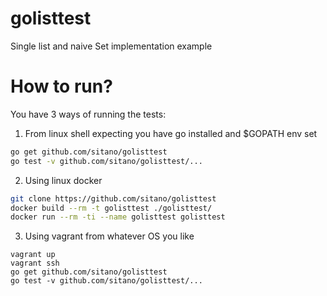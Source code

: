 # golisttest
Single list and naive Set implementation example

# How to run?

You have 3 ways of running the tests:

1) From linux shell expecting you have go installed and $GOPATH env set

```bash
go get github.com/sitano/golisttest
go test -v github.com/sitano/golisttest/... 
```

2) Using linux docker

```bash
git clone https://github.com/sitano/golisttest
docker build --rm -t golisttest ./golisttest/
docker run --rm -ti --name golisttest golisttest
```

3) Using vagrant from whatever OS you like

```
vagrant up
vagrant ssh
go get github.com/sitano/golisttest
go test -v github.com/sitano/golisttest/... 
```
